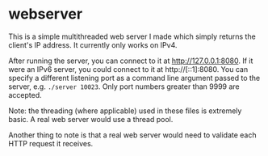 # webserver
This is a simple multithreaded web server I made which simply returns the client's IP address. It currently only works on IPv4.

After running the server, you can connect to it at http://127.0.0.1:8080. If it were an IPv6 server, you could connect to it at http://[::1]:8080. You can specify a different listening port as a command line argument passed to the server, e.g. `./server 10023`. Only port numbers greater than 9999 are accepted.

Note: the threading (where applicable) used in these files is extremely basic. A real web server would use a thread pool.

Another thing to note is that a real web server would need to validate each HTTP request it receives.
